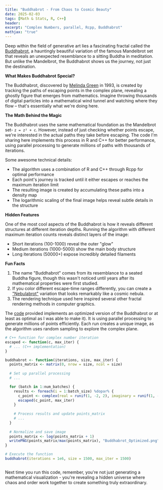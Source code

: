 ```yaml
---
title: "Buddhabrot - From Chaos to Cosmic Beauty"
date: 2025-02-03
tags: [Math & Stats, R, C++]
header:
excerpt: "Complex Numbers, parallel, Rcpp, Buddhabrot"
mathjax: "true"
---
```


Deep within the field of generative art lies a fascinating fractal called the [Buddhabrot](https://en.wikipedia.org/wiki/Buddhabrot), a hauntingly beautiful variation of the famous Mandelbrot set that reveals an unexpected resemblance to a sitting Buddha in meditation. But unlike the Mandelbrot, the Buddhabrot shows us the journey, not just the destination.


**What Makes Buddhabrot Special?**

The Buddhabrot, discovered by [Melinda Green](https://superliminal.com/fractals/bbrot/) in 1993, is created by tracking the paths of escaping points in the complex plane, revealing a ghostly figure that emerges from mathematics. Imagine throwing thousands of digital particles into a mathematical wind tunnel and watching where they flow – that's essentially what we're doing here.


**The Math Behind the Magic**

The Buddhabrot uses the same mathematical foundation as the Mandelbrot set- `z = z² + c`. However, instead of just checking whether points escape, we're interested in the actual paths they take before escaping. The code I'm sharing here implements this process in R and C++ for better performance, using parallel processing to generate millions of paths with thousands of iterations.

Some awesome technical details:
- The algorithm uses a combination of R and C++ through Rcpp for optimal performance
- Each point's journey is tracked until it either escapes or reaches the maximum iteration limit
- The resulting image is created by accumulating these paths into a density map
- The logarithmic scaling of the final image helps reveal subtle details in the structure


**Hidden Features**

One of the most cool aspects of the Buddhabrot is how it reveals different structures at different iteration depths. Running the algorithm with different maximum iteration counts reveals distinct layers of the image:
- Short iterations (100-1000) reveal the outer "glow"
- Medium iterations (1000-5000) show the main body structure
- Long iterations (50000+) expose incredibly detailed filaments


**Fun Facts**

1. The name "Buddhabrot" comes from its resemblance to a seated Buddha figure, though this wasn't noticed until years after its mathematical properties were first studied.
2. If you color different escape-time ranges differently, you can create a ["Nebulabrot"](https://mathematica.stackexchange.com/questions/89458/how-to-make-a-nebulabrot) variation that looks remarkably like a cosmic nebula.
3. The rendering technique used here inspired several other fractal rendering methods in computer graphics.

The [code](https://github.com/mihirp161/buddhabrot_r) provided implements an optimized version of the Buddhabrot or at least as optimal as I was able to make it). It is using parallel processing to generate millions of points efficiently. Each run creates a unique image, as the algorithm uses random sampling to explore the complex plane.

`````r
# C++ function for complex number iteration
escaped <- function(c, max_iter) {
  # ... (C++ implementation)
}

buddhabrot <- function(iterations, size, max_iter) {
  points_matrix <- matrix(0, nrow = size, ncol = size)
  
  # Set up parallel processing
  # ...

  for (batch in 1:num_batches) {
    results <- foreach(i = 1:batch_size) %dopar% {
      c_point <- complex(real = runif(1, -2, 2), imaginary = runif(1, -2, 2))
      escaped(c_point, max_iter)
    }
    
    # Process results and update points_matrix
    # ...
  }
  
  # Normalize and save image
  points_matrix <- log(points_matrix + 1)
  writePNG(points_matrix/max(points_matrix), "Buddhabrot_Optimized.png")
}

# Execute the function
buddhabrot(iterations = 1e6, size = 1500, max_iter = 1500)

`````
<p align="center"> 
   <img src="{{ site.url }}{{ site.baseurl }}/images/buddhabrot/Buddhabrot_Optimized.png" alt="">
</p>


Next time you run this code, remember, you're not just generating a mathematical visualization - you're revealing a hidden universe where chaos and order work together to create something truly extraordinary.
